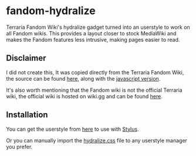 # fandom-hydralize
Terraria Fandom Wiki's hydralize gadget turned into an userstyle to work on all Fandom wikis. This provides a layout closer to stock MediaWiki and makes the Fandom features less intrusive, making pages easier to read.

## Disclaimer
I did not create this, It was copied directly from the Terraria Fandom Wiki, the source can be found [here](https://terraria.fandom.com/wiki/MediaWiki:Gadget-hydralize.css), along with the [javascript version](https://terraria.fandom.com/wiki/MediaWiki:Gadget-hydralize.js).

It's also worth mentioning that the Fandom wiki is not the official Terraria wiki, the official wiki is hosted on wiki.gg and can be found [here](https://terraria.wiki.gg/wiki/Terraria_Wiki).

## Installation
You can get the userstyle from [here](https://userstyles.world/style/4515/fandom-com-hydralize) to use with [Stylus](https://addons.mozilla.org/en-US/firefox/addon/styl-us/).

Or you can manually import the [hydralize.css](https://github.com/Solarflame5/fandom-hydralize/blob/main/hydralize.css) file to any userstyle manager you prefer.
